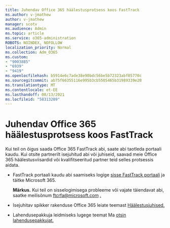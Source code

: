 ```yaml
---
title: Juhendav Office 365 häälestusprotsess koos FastTrack
ms.author: v-jmathew
author: v-jmathew
manager: scotv
ms.audience: Admin
ms.topic: article
ms.service: o365-administration
ROBOTS: NOINDEX, NOFOLLOW
localization_priority: Normal
ms.collection: Adm_O365
ms.custom:
- "9003885"
- "6939"
- "9419"
ms.openlocfilehash: b5914e6c7ade38e90bdc56be5b72323abf05770c
ms.sourcegitcommit: ab75f66355116e995b3cb5505465b31989339e28
ms.translationtype: MT
ms.contentlocale: et-EE
ms.lasthandoff: 08/13/2021
ms.locfileid: "58313209"
---
```

# <a name="guided-office-365-setup-process-with-fasttrack"></a>Juhendav Office 365 häälestusprotsess koos FastTrack

Kui teil on õigus saada Office 365 FastTrack abi, saate abi taotleda portaali kaudu. Kui otsite partnerilt isejuhitud abi või juhiseid, saavad meie Office 365 häälestusviisardid või kvalifitseeritud partner teid selles protsessis aidata.

- FastTrack portaali kaudu abi saamiseks logige [sisse FastTrack portaali](https://go.microsoft.com/fwlink/?linkid=2125443) ja täitke Microsoft 365.

    **Märkus.** Kui teil on sisselogimisega probleeme või vajate täiendavat abi, saatke meilisõnum ftcrfa@microsoft.com [.](mailto:ftcrfa@microsoft.com)

- Isejuhitav spikker rakenduse Office 365 leiate teemast [Häälestusjuhised.](https://go.microsoft.com/fwlink/?linkid=2125827)
- Lahendusepakkuja leidmiseks lugege teemat Ma [otsin lahendusepakkujat.](https://go.microsoft.com/fwlink/?linkid=2125918)